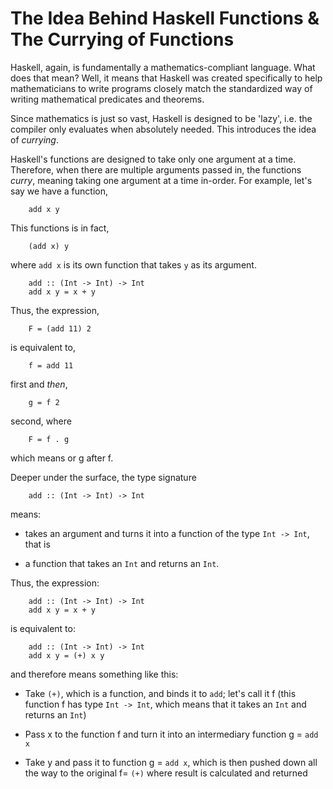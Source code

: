 
# The Idea Behind Haskell Functions & The Currying of Functions

Haskell, again, is fundamentally a mathematics-compliant language. What does that mean? Well, it means
that Haskell was created specifically to help mathematicians to write programs closely match the standardized
way of writing mathematical predicates and theorems.

Since mathematics is just so vast, Haskell is designed to be 'lazy', i.e. the compiler only evaluates
when absolutely needed. This introduces the idea of *currying*.

Haskell's functions are designed to take only one argument at a time. Therefore, when there are multiple
arguments passed in, the functions *curry*, meaning taking one argument at a time in-order. For example, 
let's say we have a function,

        add x y

This functions is in fact,

        (add x) y

where `add x` is its own function that takes `y` as its argument.

        add :: (Int -> Int) -> Int
        add x y = x + y

Thus, the expression,

        F = (add 11) 2

is equivalent to,

        f = add 11

first and *then*,

        g = f 2

second, where 

        F = f . g

which means or g after f.

Deeper under the surface, the type signature

        add :: (Int -> Int) -> Int

means:
  - takes an argument and turns it into a function of the type `Int -> Int`, that is 

  - a function that takes an `Int` and returns an `Int`.

Thus, the expression: 

        add :: (Int -> Int) -> Int
        add x y = x + y

is equivalent to:

        add :: (Int -> Int) -> Int
        add x y = (+) x y

and therefore means something like this:
  - Take `(+)`, which is a function, and binds it to `add`; let's call it f
    (this function f has type `Int -> Int`, which means that it takes an `Int` and returns an `Int`)

  - Pass x to the function f and turn it into an intermediary function g = `add x`

  - Take y and pass it to function g = `add x`, which is then pushed down all the way to the 
    original f= `(+)` where result is calculated and returned
